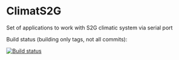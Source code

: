# ClimatS2G

Set of applications to work with S2G climatic system via serial port

Build status (building only tags, not all commits):

[![Build status](https://ci.appveyor.com/api/projects/status/github/AlienJust/ClimatS2G?svg=true)](https://ci.appveyor.com/project/AlienJust/climatS2G)
